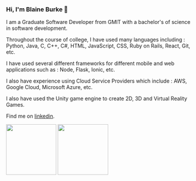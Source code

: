 ### Hi, I'm Blaine Burke 👋
I am a Graduate Software Developer from GMIT with a bachelor's of science in software development.

Throughout the course of college, I have used many languages including :
Python, Java, C, C++, C#, HTML, JavaScript, CSS, Ruby on Rails, React, Git, etc.

I have used several different frameworks for different mobile and web applications such as :
Node, Flask, Ionic, etc.

I also have experience using Cloud Service Providers which include :
AWS, Google Cloud, Microsoft Azure, etc.

I also have used the Unity game engine to create 2D, 3D and Virtual Reality Games.

Find me on [linkedin](https://www.linkedin.com/in/blaine-burke-374266179/).

<img height="137.3px" src="https://github-readme-stats.vercel.app/api?username=BurkeBlaine1999&hide_title=true&hide_border=true&show_icons=true&include_all_commits=true&count_private=true&line_height=21&text_color=000&icon_color=000&theme=vue-dark" /> <img height="137.3px" src="https://github-readme-stats.vercel.app/api/top-langs/?username=BurkeBlaine1999&hide=html&hide_title=true&hide_border=true&layout=compact&langs_count=7&exclude_repo=comp426&text_color=000&icon_color=ffftheme=vue-dark" />


